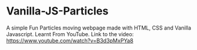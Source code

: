 # Vanilla-JS-Particles
A simple Fun Particles moving webpage made with HTML, CSS and Vanilla Javascript.
Learnt From YouTube. Link to the video:
https://www.youtube.com/watch?v=B3d3pMxPYa8
